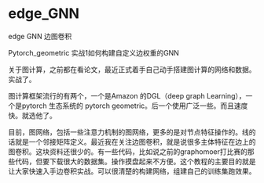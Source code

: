 # edge_GNN
edge GNN 边图卷积

Pytorch_geometric 实战1如何构建自定义边权重的GNN

关于图计算，之前都在看论文，最近正式着手自己动手搭建图计算的网络和数据。实战了。



图计算框架流行的有两个，一个是Amazon 的DGL（deep graph Learning），一个是pytorch 生态系统的 pytorch geometric。后一个使用广泛一些。而且速度快。就选他了。

目前，图网络，包括一些注意力机制的图网络，更多的是对节点特征操作的。线的话就是一个邻接矩阵定义。最近我在关注边图卷积，就是说很多主体特征在边上的图卷积。这块资料还很少的。有一些代码，比如说之前的graphomoer打比赛的那些代码，但要下载很大的数据集。操作摸盘起来不方便。这个教程的主要目的就是让大家快速入手边卷积实战。可以很清楚的构建网络，组建自己的训练集跑效果。
